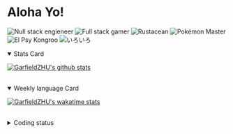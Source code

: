 # Aloha Yo!

![Null stack engieneer](https://img.shields.io/badge/-Null_stack_engineer-a890f0)
![Full stack gamer](https://img.shields.io/badge/-Full_stack_gamer-78c850)
![Rustacean](https://img.shields.io/badge/-Rustacean-f74c00)
![Pokémon Master](https://img.shields.io/badge/-Pokémon_Master-f8d030)
![El Psy Kongroo](https://img.shields.io/badge/-El_Psy_Kongroo-6890f0)
![いろいろ](https://img.shields.io/badge/-いろいろ-f85888)


<details open>
<summary>Stats Card</summary>
 
[![GarfieldZHU's github stats](https://github-readme-stats.vercel.app/api?username=GarfieldZHU&show_icons=true&theme=tokyonight)](https://github.com/anuraghazra/github-readme-stats)
 
</details>

<br/>

<details open>
<summary>Weekly language Card</summary>
 
[![GarfieldZHU's wakatime stats](https://github-readme-stats.vercel.app/api/wakatime?username=AlohaYo&theme=nightowl&layout=compact)](https://github.com/GarfieldZHU/GarfieldZHU)


<br/>

</details>

<details>

<summary>Coding status</summary>

<br/>

<!--START_SECTION:waka-->
**🐱 My Github Data** 

> 🏆 387 Contributions in the Year 2021
 > 
> 📦 485.7 kB Used in Github's Storage 
 > 
> 🚫 Not Opted to Hire
 > 
> 📜 62 Public Repositories 
 > 
> 🔑 34 Private Repositories  
 > 
**I'm a Night 🦉** 

```text
🌞 Morning    63 commits     ██░░░░░░░░░░░░░░░░░░░░░░░   10.14% 
🌆 Daytime    159 commits    ██████░░░░░░░░░░░░░░░░░░░   25.6% 
🌃 Evening    275 commits    ███████████░░░░░░░░░░░░░░   44.28% 
🌙 Night      124 commits    █████░░░░░░░░░░░░░░░░░░░░   19.97%

```


📊 **This Week I Spent My Time On** 

```text
💬 Programming Languages: 
TypeScript               5 hrs 37 mins       █████████████░░░░░░░░░░░░   52.34% 
Java                     2 hrs               ████░░░░░░░░░░░░░░░░░░░░░   18.62% 
JavaScript               1 hr 6 mins         ██░░░░░░░░░░░░░░░░░░░░░░░   10.24% 
SCSS                     54 mins             ██░░░░░░░░░░░░░░░░░░░░░░░   8.38% 
JSON                     36 mins             █░░░░░░░░░░░░░░░░░░░░░░░░   5.67%

🔥 Editors: 
VS Code                  8 hrs 36 mins       ████████████████████░░░░░   80.13% 
IntelliJ                 2 hrs 8 mins        █████░░░░░░░░░░░░░░░░░░░░   19.87%

💻 Operating System: 
Mac                      8 hrs 22 mins       ███████████████████░░░░░░   77.98% 
Windows                  2 hrs 21 mins       █████░░░░░░░░░░░░░░░░░░░░   22.02%

```


 Last Updated on 16/07/2021
<!--END_SECTION:waka-->

</details>
